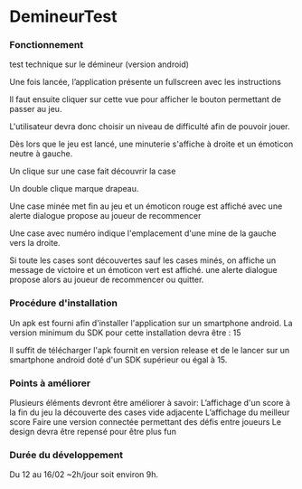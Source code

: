# DemineurTest
### Fonctionnement ###
test technique sur le démineur (version android)

Une fois lancée, l’application présente un fullscreen avec les instructions

Il faut ensuite cliquer sur cette vue pour afficher le bouton permettant de passer au jeu.

L'utilisateur devra donc choisir un niveau de difficulté afin de pouvoir jouer.

Dès lors que le jeu est lancé, une minuterie s'affiche à droite et un émoticon neutre à gauche. 

Un clique sur une case fait découvrir la case

Un double clique marque drapeau.

Une case minée met fin au jeu et un émoticon rouge est affiché avec une alerte dialogue propose au joueur de recommencer 

Une case avec numéro indique l'emplacement d'une mine de la gauche vers la droite.

Si toute les cases sont découvertes sauf les cases minés, on affiche un message de victoire et un émoticon vert est affiché.
une alerte dialogue propose alors au joueur de recommencer ou quitter.

### Procédure d'installation ###
Un apk est fourni afin d'installer l'application sur un smartphone android. 
La version minimum du SDK pour cette installation devra être : 15 

Il suffit de télécharger l'apk fournit en version release et de le lancer sur un smartphone android doté d'un SDK supérieur ou égal à 15.


### Points à améliorer #
Plusieurs éléments devront être améliorer à savoir: 
L’affichage d'un score à la fin du jeu
la découverte des cases vide adjacente
L’affichage du meilleur score
Faire une version connectée permettant des défis entre joueurs
Le design devra être repensé pour être plus fun

### Durée du développement ###
 Du 12 au 16/02
  ~2h/jour
  soit environ 9h.
